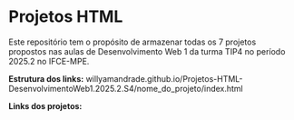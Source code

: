 # Projetos HTML

Este repositório tem o propósito de armazenar todas os 7 projetos propostos nas aulas de Desenvolvimento Web 1 da turma TIP4 no período 2025.2 no IFCE-MPE.

**Estrutura dos links:** willyamandrade.github.io/Projetos-HTML-DesenvolvimentoWeb1.2025.2.S4/nome_do_projeto/index.html

**Links dos projetos:**

